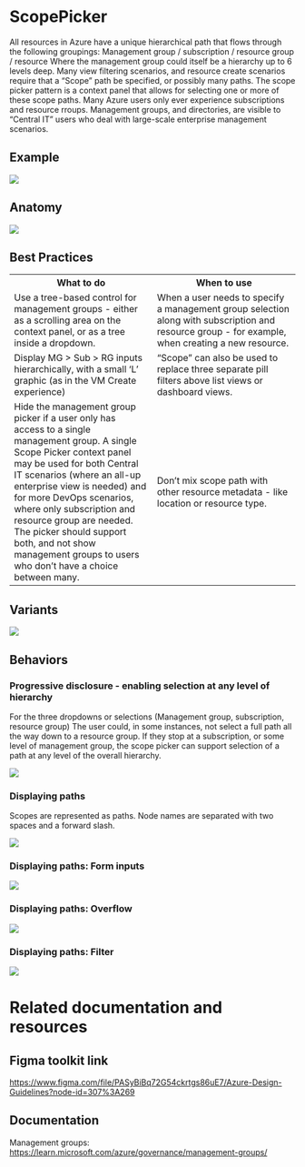 ﻿# ScopePicker
All resources in Azure have a unique hierarchical path that flows through the following groupings:
Management group / subscription / resource group / resource
Where the management group could itself be a hierarchy up to 6 levels deep. Many view filtering scenarios, and resource create scenarios require that a “Scope” path be specified, or possibly many paths. The scope picker pattern is a context panel that allows for selecting one or more of these scope paths.
Many Azure users only ever experience subscriptions and resource rroups. Management groups, and directories, are visible to “Central IT” users who deal with large-scale enterprise management scenarios.

<a name="example"></a>
## Example

<div style="max-width:800px">
<img alttext="ScopePicker example" src="../media/design-patterns-controls-scopepicker/example.jpg" />
</div>

<a name="anatomy"></a>
## Anatomy

<div style="max-width:800px">
<img alttext="ScopePicker example" src="../media/design-patterns-controls-scopepicker/anatomy.jpg" />
</div>

<a name="best-practices"></a>
## Best Practices

<!-- Table as HTML to control width and any style we decide -->
<table>
<tr>
<th width=50%>What to do </th>
<th>When to use </th>
</tr>
<tr>
<td>Use a tree-based control for management groups - either as a scrolling area on the context panel, or as a tree inside a dropdown.</td>
<td>When a user needs to specify a management group selection along with subscription and resource group - for example, when creating a new resource.</td>
</tr>
<tr>
<td>Display MG > Sub > RG inputs hierarchically, with a small ‘L’ graphic (as in the VM Create experience)</td>
<td>“Scope” can also be used to replace three separate pill filters above list views or dashboard views.</td>
</tr>
<tr>
<td>Hide the management group picker if a user only has access to a single management group.  A single Scope Picker context panel may be used for both Central IT scenarios (where an all-up enterprise view is needed) and for more DevOps scenarios, where only subscription and resource group are needed.  The picker should support both, and not show management groups to users who don’t have a choice between many.</td>
<td>Don’t mix scope path with other resource metadata - like location or resource type.</td>
</tr></table>

<a name="variants"></a>
## Variants

<div style="max-width:800px">
<img alttext="ScopePicker example" src="../media/design-patterns-controls-scopepicker/variants.jpg" />
</div>

<a name="behaviors"></a>
## Behaviors

<a name="behaviors-progressive-disclosure-enabling-selection-at-any-level-of-hierarchy"></a>
### Progressive disclosure - enabling selection at any level of hierarchy
For the three dropdowns or selections (Management group, subscription, resource group) The user could, in some instances, not select a full path all the way down to a resource group.  If they stop at a subscription, or some level of management group, the scope picker can support selection of a path at any level of the overall hierarchy.

<div style="max-width:800px">
<img alttext="ScopePicker example" src="../media/design-patterns-controls-scopepicker/progressive-disclosure.jpg" />
</div>

<a name="behaviors-displaying-paths"></a>
### Displaying paths
Scopes are represented as paths. Node names are separated with two spaces and a forward slash.

<div style="max-width:800px">
<img alttext="ScopePicker example" src="../media/design-patterns-controls-scopepicker/displaying-paths.jpg" />
</div>

<a name="behaviors-displaying-paths-form-inputs"></a>
### Displaying paths: Form inputs

<div style="max-width:800px">
<img alttext="ScopePicker example" src="../media/design-patterns-controls-scopepicker/displaying-paths-form-inputs.jpg" />
</div>

<a name="behaviors-displaying-paths-overflow"></a>
### Displaying paths: Overflow

<div style="max-width:800px">
<img alttext="ScopePicker example" src="../media/design-patterns-controls-scopepicker/displaying-paths-overflow.jpg" />
</div>

<a name="behaviors-displaying-paths-filter"></a>
### Displaying paths: Filter

<div style="max-width:800px">
<img alttext="ScopePicker example" src="../media/design-patterns-controls-scopepicker/displaying-paths-filter.jpg" />
</div>

<a name="related-documentation-and-resources"></a>
# Related documentation and resources

<a name="related-documentation-and-resources-figma-toolkit-link"></a>
## Figma toolkit link

https://www.figma.com/file/PASyBiBq72G54ckrtgs86uE7/Azure-Design-Guidelines?node-id=307%3A269

<a name="related-documentation-and-resources-documentation"></a>
## Documentation
Management groups: https://learn.microsoft.com/azure/governance/management-groups/

